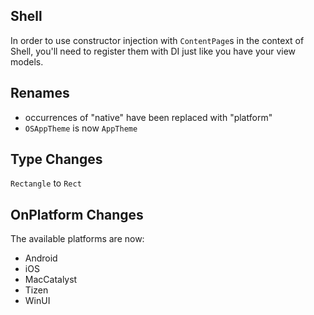 ## Shell 

In order to use constructor injection with `ContentPage`s in the context of Shell, you'll need to register them with DI just like you have your view models.

## Renames

* occurrences of "native" have been replaced with "platform"
* `OSAppTheme` is now `AppTheme`

## Type Changes

`Rectangle` to `Rect`

## OnPlatform Changes

The available platforms are now:

- Android
- iOS
- MacCatalyst
- Tizen
- WinUI

